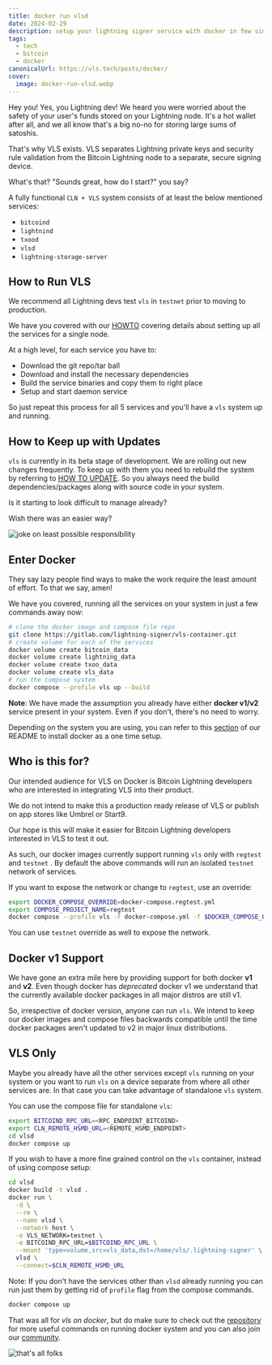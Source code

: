 ```yaml
---
title: docker run vlsd
date: 2024-02-29
description: setup your lightning signer service with docker in few simple steps on any system capable of running containerised solution
tags:
  - tech
  - bitcoin
  - docker
canonicalUrl: https://vls.tech/posts/docker/
cover:
  image: docker-run-vlsd.webp
---
```

Hey you! Yes, you Lightning dev! We heard you were worried about the safety of your user's funds stored on your Lightning node. It's a hot wallet after all, and we all know that's a big no-no for storing large sums of satoshis.

That's why VLS exists. VLS separates Lightning private keys and security rule validation from the Bitcoin Lightning node to a separate, secure signing device.

What's that? "Sounds great, how do I start?" you say?

A fully functional `CLN + VLS` system consists of at least the below mentioned services:
- `bitcoind`
- `lightnind`
- `txood`
- `vlsd`
- `lightning-storage-server`

## How to Run VLS
We recommend all Lightning devs test `vls` in `testnet` prior to moving to production.

We have you covered with our [HOWTO](https://gitlab.com/lightning-signer/validating-lightning-signer/-/blob/main/contrib/howto/socket-server.md) covering details about setting up all the services for a single node.

At a high level, for each service you have to:
- Download the git repo/tar ball
- Download and install the necessary dependencies
- Build the service binaries and copy them to right place
- Setup and start daemon service

So just repeat this process for all 5 services and you'll have a `vls` system up and running.

## How to Keep up with Updates
`vls` is currently in its beta stage of development. We are rolling out new changes frequently. To keep up with them you need to rebuild the system by referring to [HOW TO UPDATE](https://gitlab.com/lightning-signer/validating-lightning-signer/-/blob/main/contrib/howto/update.md). So you always need the build dependencies/packages along with source code in your system.

Is it starting to look difficult to manage already?

Wish there was an easier way?

![joke on least possible responsibility](https://media.giphy.com/media/Hn1VPQRmzEZUc/giphy.gif)

## Enter Docker
They say lazy people find ways to make the work require the least amount of effort. To that we say, amen!

We have you covered, running all the services on your system in just a few commands away now:

```bash
# clone the docker image and compose file repo
git clone https://gitlab.com/lightning-signer/vls-container.git
# create volume for each of the services
docker volume create bitcoin_data
docker volume create lightning_data
docker volume create txoo_data
docker volume create vls_data
# run the compose system
docker compose --profile vls up --build
```

**Note**: We have made the assumption you already have either **docker v1/v2** service present in your system. Even if you don't, there's no need to worry.

Depending on the system you are using, you can refer to this [section](https://gitlab.com/lightning-signer/vls-container#docker-documentation) of our README to install docker as a one time setup.

## Who is this for?
Our intended audience for VLS on Docker is Bitcoin Lightning developers who are interested in integrating VLS into their product.

We do not intend to make this a production ready release of VLS or publish on app stores like Umbrel or Start9.

Our hope is this will make it easier for Bitcoin Lightning developers interested in VLS to test it out.

As such, our docker images currently support running `vls` only with `regtest` and `testnet` . By default the above commands will run an isolated `testnet` network of services.

If you want to expose the network or change to `regtest`, use an override:

```bash
export DOCKER_COMPOSE_OVERRIDE=docker-compose.regtest.yml
export COMPOSE_PROJECT_NAME=regtest
docker compose --profile vls -f docker-compose.yml -f $DOCKER_COMPOSE_OVERRIDE up --build
```

You can use `testnet` override as well to expose the network.

## Docker v1 Support
We have gone an extra mile here by providing support for both docker **v1** and **v2**. Even though docker has *deprecated* docker v1 we understand that the currently available docker packages in all major distros are still v1.

So, irrespective of docker version, anyone can run `vls`. We intend to keep our docker images and compose files backwards compatible until the time docker packages aren't updated to v2 in major linux distributions.

## VLS Only
Maybe you already have all the other services except `vls` running on your system or you want to run `vls` on a device separate from where all other services are. In that case you can take advantage of standalone `vls` system.

You can use the compose file for standalone `vls`:

```bash
export BITCOIND_RPC_URL=<RPC_ENDPOINT_BITCOIND>
export CLN_REMOTE_HSMD_URL=<REMOTE_HSMD_ENDPOINT>
cd vlsd
docker compose up
```

If you wish to have a more fine grained control on the `vls` container, instead of using compose setup:

```bash
cd vlsd
docker build -t vlsd .
docker run \
  -d \
  --rm \
  --name vlsd \
  --network host \
  -e VLS_NETWORK=testnet \
  -e BITCOIND_RPC_URL=$BITCOIND_RPC_URL \
  --mount 'type=volume,src=vls_data,dst=/home/vls/.lightning-signer' \
  vlsd \
  --connect=$CLN_REMOTE_HSMD_URL
```

Note: If you don't have the services other than `vlsd` already running you can run just them by getting rid of `profile` flag from the compose commands.
```bash
docker compose up
```

That was all for *vls on docker*, but do make sure to check out the [repository](https://gitlab.com/lightning-signer/vls-container) for more useful commands on running docker system and you can also join our [community](https://matrix.to/#/!iluZKRmCJAHWdwqvma:matrix.org?via=matrix.org).

![that's all folks](https://media.giphy.com/media/lD76yTC5zxZPG/giphy.gif)
